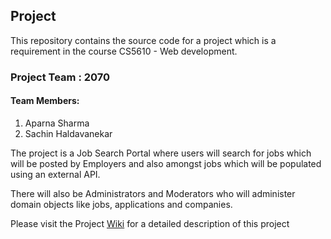 ## Project

This repository contains the source code for a project which is a requirement in the course CS5610 - Web development.

### Project Team : 2070
#### Team Members:
1. Aparna Sharma
2. Sachin Haldavanekar

The project is a Job Search Portal where users will search for jobs which will be posted by Employers and also amongst jobs which will be populated using an external API.

There will also be Administrators and Moderators who will administer domain objects like jobs, applications and companies.

Please visit the Project [Wiki](https://github.com/sachinh19/webdev-cs5610-project-team-2070/wiki) for a detailed description of this project



